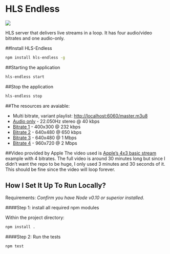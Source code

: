 HLS Endless
===========
<img src="https://travis-ci.org/dayvson/hls-endless.svg?branch=master"/>

HLS server that delivers live streams in a loop. It has four audio/video bitrates and one audio-only.

##Install HLS-Endless
```Bash
npm install hls-endless -g
```

##Starting the application
```Bash
hls-endless start
```

##Stop the application
```Bash
hls-endless stop
```

##The resources are avaiable:

* Multi bitrate, variant playlist: [http://localhost:6060/master.m3u8](http://localhost:6060/master.m3u8)
* [Audio only](http://localhost:6060/bitrate_1.m3u8) - 22.050Hz stereo @ 40 kbps
* [Bitrate 1](http://localhost:6060/bitrate_1.m3u8)  - 400x300 @ 232 kbps
* [Bitrate 2](http://localhost:6060/bitrate_2.m3u8)  - 640x480 @ 650 kbps
* [Bitrate 3](http://localhost:6060/bitrate_3.m3u8)  - 640x480 @ 1 Mbps
* [Bitrate 4](http://localhost:6060/bitrate_4.m3u8)  - 960x720 @ 2 Mbps


##Video provided by Apple
The video used is [Apple’s 4x3 basic stream](https://developer.apple.com/resources/http-streaming/examples/) example with 4 bitrates. The full video is around 30 minutes long but since I didn’t want the repo to be huge, I only used 3 minutes and 30 seconds of it. This should be fine since the video will loop forever.


## How I Set It Up To Run Locally?
Requirements: *Confirm you have Node v0.10 or superior installed.*

####Step 1: install all required npm modules

Within the project directory:

```Bash
npm install .
```

####Step 2: Run the tests
```Bash
npm test
```
